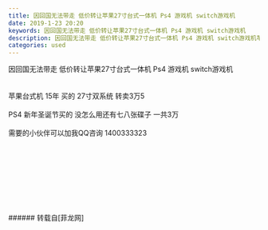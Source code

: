 ```yaml
---
title: 因回国无法带走 低价转让苹果27寸台式一体机 Ps4 游戏机 switch游戏机
date: 2019-1-23 20:20
keywords: 因回国无法带走 低价转让苹果27寸台式一体机 Ps4 游戏机 switch游戏机
description: 因回国无法带走 低价转让苹果27寸台式一体机 Ps4 游戏机 switch游戏机苹果台式机 15年 买的 27寸双系统 转卖3万5PS4 新年圣诞节买的 没怎么用还有七八张碟子 一共3万需要的小伙伴可以加我QQ咨询 1400333323
categories: used
---
```

<td class="t_f" id="postmessage_2778059">

因回国无法带走 低价转让苹果27寸台式一体机 Ps4 游戏机 switch游戏机<br/>
<br/>
<br/>
苹果台式机 15年 买的 27寸双系统 转卖3万5<br/>
<br/>
PS4 新年圣诞节买的 没怎么用还有七八张碟子 一共3万<br/>
<br/>
需要的小伙伴可以加我QQ咨询 1400333323<br/>
<br/>
<br/>
<img alt="" border="0" class="zoom" data-cf-modified-abd76dd005adb8a12469cc67-="" file="http://www.flw.ph/data/appbyme/upload/image/201901/23/oUKBPUW0Ay0H.jpg" id="aimg_b3BXo" lazyloadthumb="1" onclick="" onmouseover="" src="http://www.flw.ph/data/appbyme/upload/image/201901/23/oUKBPUW0Ay0H.jpg"/><br/>
<br/>
<img alt="" border="0" class="zoom" data-cf-modified-abd76dd005adb8a12469cc67-="" file="http://www.flw.ph/data/appbyme/upload/image/201901/23/5wiAcY5HYT0C.jpg" id="aimg_n0CmO" lazyloadthumb="1" onclick="" onmouseover="" src="http://www.flw.ph/data/appbyme/upload/image/201901/23/5wiAcY5HYT0C.jpg"/><br/>
<br/>
<img alt="" border="0" class="zoom" data-cf-modified-abd76dd005adb8a12469cc67-="" file="http://www.flw.ph/data/appbyme/upload/image/201901/23/OQijgfcza4lI.jpg" id="aimg_TeeLN" lazyloadthumb="1" onclick="" onmouseover="" src="http://www.flw.ph/data/appbyme/upload/image/201901/23/OQijgfcza4lI.jpg"/><br/>
<br/>
<img alt="" border="0" class="zoom" data-cf-modified-abd76dd005adb8a12469cc67-="" file="http://www.flw.ph/data/appbyme/upload/image/201901/23/70v1mPRGe5hH.jpg" id="aimg_l2JZT" lazyloadthumb="1" onclick="" onmouseover="" src="http://www.flw.ph/data/appbyme/upload/image/201901/23/70v1mPRGe5hH.jpg"/><br/>
<br/>
<img alt="" border="0" class="zoom" data-cf-modified-abd76dd005adb8a12469cc67-="" file="http://www.flw.ph/data/appbyme/upload/image/201901/23/tbiBjUF99DHb.jpg" id="aimg_JMhs6" lazyloadthumb="1" onclick="" onmouseover="" src="http://www.flw.ph/data/appbyme/upload/image/201901/23/tbiBjUF99DHb.jpg"/><br/>
<br/>
<img alt="" border="0" class="zoom" data-cf-modified-abd76dd005adb8a12469cc67-="" file="http://www.flw.ph/data/appbyme/upload/image/201901/23/DPe8KcdOlrQh.jpg" id="aimg_o2u1I" lazyloadthumb="1" onclick="" onmouseover="" src="http://www.flw.ph/data/appbyme/upload/image/201901/23/DPe8KcdOlrQh.jpg"/><br/>
<br/>
</td>
###### 转载自[菲龙网]